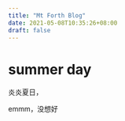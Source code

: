 ```yaml
---
title: "Mt Forth Blog"
date: 2021-05-08T10:35:26+08:00
draft: false
---
```


# summer day

炎炎夏日，

emmm，没想好